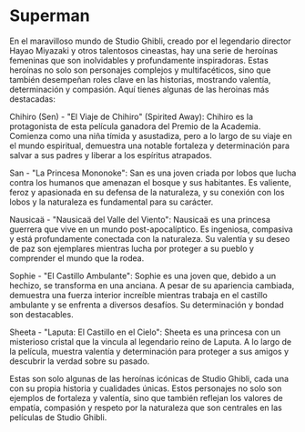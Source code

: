 # Superman

En el maravilloso mundo de Studio Ghibli, creado por el legendario director Hayao Miyazaki y otros talentosos cineastas, hay una serie de heroínas femeninas que son inolvidables y profundamente inspiradoras. Estas heroínas no solo son personajes complejos y multifacéticos, sino que también desempeñan roles clave en las historias, mostrando valentía, determinación y compasión. Aquí tienes algunas de las heroinas más destacadas:


Chihiro (Sen) - "El Viaje de Chihiro" (Spirited Away): Chihiro es la protagonista de esta película ganadora del Premio de la Academia. Comienza como una niña tímida y asustadiza, pero a lo largo de su viaje en el mundo espiritual, demuestra una notable fortaleza y determinación para salvar a sus padres y liberar a los espíritus atrapados.

San - "La Princesa Mononoke": San es una joven criada por lobos que lucha contra los humanos que amenazan el bosque y sus habitantes. Es valiente, feroz y apasionada en su defensa de la naturaleza, y su conexión con los lobos y la naturaleza es fundamental para su carácter.

Nausicaä - "Nausicaä del Valle del Viento": Nausicaä es una princesa guerrera que vive en un mundo post-apocalíptico. Es ingeniosa, compasiva y está profundamente conectada con la naturaleza. Su valentía y su deseo de paz son ejemplares mientras lucha por proteger a su pueblo y comprender el mundo que la rodea.

Sophie - "El Castillo Ambulante": Sophie es una joven que, debido a un hechizo, se transforma en una anciana. A pesar de su apariencia cambiada, demuestra una fuerza interior increíble mientras trabaja en el castillo ambulante y se enfrenta a diversos desafíos. Su determinación y bondad son destacables.

Sheeta - "Laputa: El Castillo en el Cielo": Sheeta es una princesa con un misterioso cristal que la vincula al legendario reino de Laputa. A lo largo de la película, muestra valentía y determinación para proteger a sus amigos y descubrir la verdad sobre su pasado.

Estas son solo algunas de las heroínas icónicas de Studio Ghibli, cada una con su propia historia y cualidades únicas. Estos personajes no solo son ejemplos de fortaleza y valentía, sino que también reflejan los valores de empatía, compasión y respeto por la naturaleza que son centrales en las películas de Studio Ghibli.






